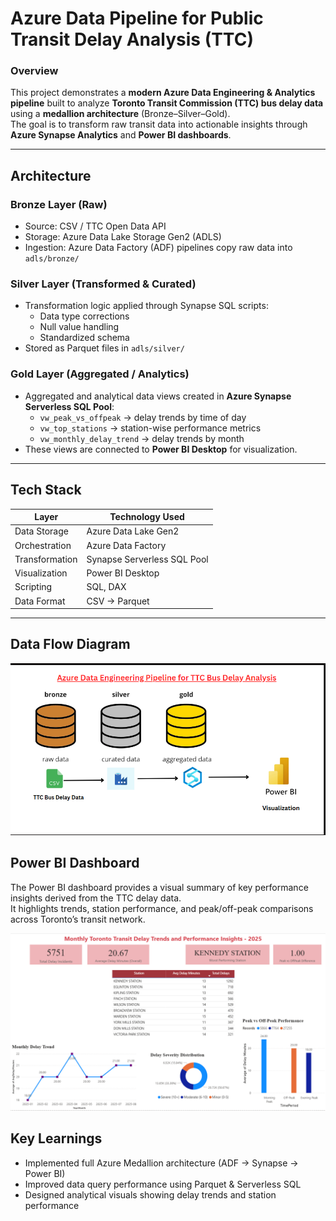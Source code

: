 # Azure Data Pipeline for Public Transit Delay Analysis (TTC)

### Overview
This project demonstrates a **modern Azure Data Engineering & Analytics pipeline** built to analyze **Toronto Transit Commission (TTC) bus delay data** using a **medallion architecture** (Bronze–Silver–Gold).  
The goal is to transform raw transit data into actionable insights through **Azure Synapse Analytics** and **Power BI dashboards**.

---

## Architecture

### Bronze Layer (Raw)
- Source: CSV / TTC Open Data API
- Storage: Azure Data Lake Storage Gen2 (ADLS)
- Ingestion: Azure Data Factory (ADF) pipelines copy raw data into `adls/bronze/`

### Silver Layer (Transformed & Curated)
- Transformation logic applied through Synapse SQL scripts:
  - Data type corrections
  - Null value handling
  - Standardized schema  
- Stored as Parquet files in `adls/silver/`

### Gold Layer (Aggregated / Analytics)
- Aggregated and analytical data views created in **Azure Synapse Serverless SQL Pool**:
  - `vw_peak_vs_offpeak` → delay trends by time of day  
  - `vw_top_stations` → station-wise performance metrics  
  - `vw_monthly_delay_trend` → delay trends by month  
- These views are connected to **Power BI Desktop** for visualization.

---

## Tech Stack

| Layer | Technology Used |
|-------|------------------|
| Data Storage | Azure Data Lake Gen2 |
| Orchestration | Azure Data Factory |
| Transformation | Synapse Serverless SQL Pool |
| Visualization | Power BI Desktop |
| Scripting | SQL, DAX |
| Data Format | CSV → Parquet |

---

## Data Flow Diagram
![TTC Data Model](assets/azure_datapipeline.png)

## Power BI Dashboard

The Power BI dashboard provides a visual summary of key performance insights derived from the TTC delay data.  
It highlights trends, station performance, and peak/off-peak comparisons across Toronto’s transit network.

![Power BI Dashboard Preview](assets/dashboard_preview.png)

## Key Learnings
- Implemented full Azure Medallion architecture (ADF → Synapse → Power BI)
- Improved data query performance using Parquet & Serverless SQL
- Designed analytical visuals showing delay trends and station performance

